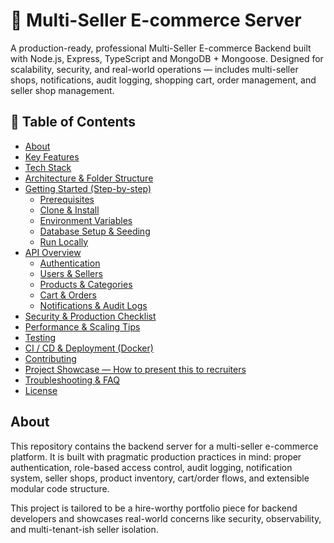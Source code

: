 # 🛒 Multi-Seller E-commerce Server

A production-ready, professional Multi-Seller E-commerce Backend built with Node.js, Express, TypeScript and MongoDB + Mongoose. Designed for scalability, security, and real-world operations — includes multi-seller shops, notifications, audit logging, shopping cart, order management, and seller shop management.

## 📌 Table of Contents

- [About](#about)
- [Key Features](#key-features)
- [Tech Stack](#tech-stack)
- [Architecture & Folder Structure](#architecture--folder-structure)
- [Getting Started (Step-by-step)](#getting-started-step-by-step)
  - [Prerequisites](#prerequisites)
  - [Clone & Install](#clone--install)
  - [Environment Variables](#environment-variables)
  - [Database Setup & Seeding](#database-setup--seeding)
  - [Run Locally](#run-locally)
- [API Overview](#api-overview)
  - [Authentication](#authentication)
  - [Users & Sellers](#users--sellers)
  - [Products & Categories](#products--categories)
  - [Cart & Orders](#cart--orders)
  - [Notifications & Audit Logs](#notifications--audit-logs)
- [Security & Production Checklist](#security--production-checklist)
- [Performance & Scaling Tips](#performance--scaling-tips)
- [Testing](#testing)
- [CI / CD & Deployment (Docker)](#ci--cd--deployment-docker)
- [Contributing](#contributing)
- [Project Showcase — How to present this to recruiters](#project-showcase--how-to-present-this-to-recruiters)
- [Troubleshooting & FAQ](#troubleshooting--faq)
- [License](#license)


## About

This repository contains the backend server for a multi-seller e-commerce platform. It is built with pragmatic production practices in mind: proper authentication, role-based access control, audit logging, notification system, seller shops, product inventory, cart/order flows, and extensible modular code structure.

This project is tailored to be a hire-worthy portfolio piece for backend developers and showcases real-world concerns like security, observability, and multi-tenant-ish seller isolation.